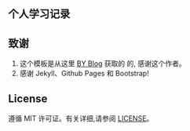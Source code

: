 ## 个人学习记录


## 致谢

1. 这个模板是从这里 [BY Blog](https://github.com/qiubaiying/qiubaiying.github.io) 获取的 的, 感谢这个作者。 
2. 感谢 Jekyll、Github Pages 和 Bootstrap!

## License

遵循 MIT 许可证。有关详细,请参阅 [LICENSE](https://github.com/qiubaiying/qiubaiying.github.io/blob/master/LICENSE)。

